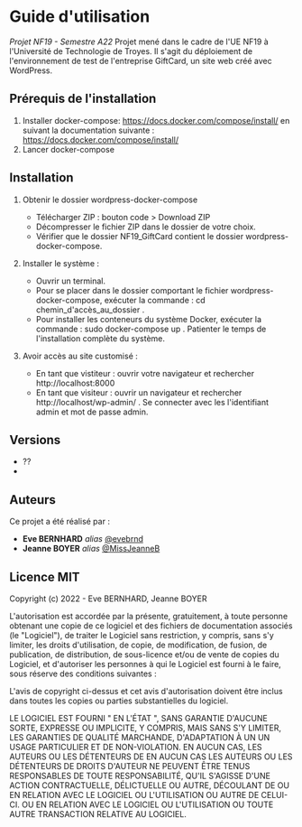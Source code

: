 

# Guide d'utilisation 
_Projet NF19 - Semestre A22_
Projet mené dans le cadre de l'UE NF19 à l'Université de Technologie de Troyes. Il s'agit du déploiement de l'environnement de test de l'entreprise GiftCard, un site web créé avec WordPress.

## Prérequis de l'installation
1. Installer docker-compose: https://docs.docker.com/compose/install/ en suivant la documentation suivante : https://docs.docker.com/compose/install/
2. Lancer docker-compose

## Installation
1. Obtenir le dossier wordpress-docker-compose
    * Télécharger ZIP : bouton code > Download ZIP 
    * Décompresser le fichier ZIP dans le dossier de votre choix.
    * Vérifier que le dossier NF19_GiftCard contient le dossier wordpress-docker-compose.

2. Installer le système :
    * Ouvrir un terminal.
    * Pour se placer dans le dossier comportant le fichier wordpress-docker-compose, exécuter la commande : cd chemin_d'accès_au_dossier .
    * Pour installer les conteneurs du système Docker, exécuter la commande : sudo docker-compose up . Patienter le temps de l'installation complète du système.

3. Avoir accès au site customisé : 
    * En tant que vistiteur : ouvrir votre navigateur et rechercher http://localhost:8000
    * En tant que visiteur : ouvrir un navigateur et rechercher  http://localhost/wp-admin/ . Se connecter avec les l'identifiant admin et mot de passe admin.

## Versions
* ??
* 


## Auteurs
Ce projet a été réalisé par :
* **Eve BERNHARD** _alias_ [@evebrnd](https://github.com/evebrnd)
* **Jeanne BOYER** _alias_ [@MissJeanneB](https://github.com/MissJeanneB)


## Licence MIT
Copyright (c) 2022 - Eve BERNHARD, Jeanne BOYER

L'autorisation est accordée par la présente, gratuitement, à toute personne obtenant une copie de ce logiciel et des fichiers de documentation associés (le "Logiciel"), de traiter le Logiciel sans restriction, y compris, sans s'y limiter, les droits d'utilisation, de copie, de modification, de fusion, de publication, de distribution, de sous-licence et/ou de vente de copies du Logiciel, et d'autoriser les personnes à qui le Logiciel est fourni à le faire, sous réserve des conditions suivantes :

L'avis de copyright ci-dessus et cet avis d'autorisation doivent être inclus dans toutes les copies ou parties substantielles du logiciel.

LE LOGICIEL EST FOURNI " EN L'ÉTAT ", SANS GARANTIE D'AUCUNE SORTE, EXPRESSE OU IMPLICITE, Y COMPRIS, MAIS SANS S'Y LIMITER, LES GARANTIES DE QUALITÉ MARCHANDE, D'ADAPTATION À UN UN USAGE PARTICULIER ET DE NON-VIOLATION. EN AUCUN CAS, LES AUTEURS OU LES DÉTENTEURS DE EN AUCUN CAS LES AUTEURS OU LES DÉTENTEURS DE DROITS D'AUTEUR NE PEUVENT ÊTRE TENUS RESPONSABLES DE TOUTE RESPONSABILITÉ, QU'IL S'AGISSE D'UNE ACTION CONTRACTUELLE, DÉLICTUELLE OU AUTRE, DÉCOULANT DE OU EN RELATION AVEC LE LOGICIEL OU L'UTILISATION OU AUTRE DE CELUI-CI. OU EN RELATION AVEC LE LOGICIEL OU L'UTILISATION OU TOUTE AUTRE TRANSACTION RELATIVE AU LOGICIEL.
